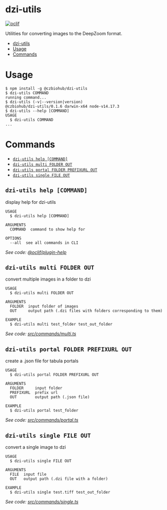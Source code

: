 # dzi-utils

[![oclif](https://img.shields.io/badge/cli-oclif-brightgreen.svg)](https://oclif.io)

Utilities for converting images to the DeepZoom format.

<!-- toc -->
* [dzi-utils](#dzi-utils)
* [Usage](#usage)
* [Commands](#commands)
<!-- tocstop -->

# Usage

<!-- usage -->
```sh-session
$ npm install -g @czbiohub/dzi-utils
$ dzi-utils COMMAND
running command...
$ dzi-utils (-v|--version|version)
@czbiohub/dzi-utils/0.1.6 darwin-x64 node-v14.17.3
$ dzi-utils --help [COMMAND]
USAGE
  $ dzi-utils COMMAND
...
```
<!-- usagestop -->

# Commands

<!-- commands -->
* [`dzi-utils help [COMMAND]`](#dzi-utils-help-command)
* [`dzi-utils multi FOLDER OUT`](#dzi-utils-multi-folder-out)
* [`dzi-utils portal FOLDER PREFIXURL OUT`](#dzi-utils-portal-folder-prefixurl-out)
* [`dzi-utils single FILE OUT`](#dzi-utils-single-file-out)

## `dzi-utils help [COMMAND]`

display help for dzi-utils

```
USAGE
  $ dzi-utils help [COMMAND]

ARGUMENTS
  COMMAND  command to show help for

OPTIONS
  --all  see all commands in CLI
```

_See code: [@oclif/plugin-help](https://github.com/oclif/plugin-help/blob/v3.2.3/src/commands/help.ts)_

## `dzi-utils multi FOLDER OUT`

convert multiple images in a folder to dzi

```
USAGE
  $ dzi-utils multi FOLDER OUT

ARGUMENTS
  FOLDER  input folder of images
  OUT     output path (.dzi files with folders corresponding to them)

EXAMPLE
  $ dzi-utils multi test_folder test_out_folder
```

_See code: [src/commands/multi.ts](https://github.com/czbiohub/dzi-utils/blob/v0.1.6/src/commands/multi.ts)_

## `dzi-utils portal FOLDER PREFIXURL OUT`

create a .json file for tabula portals

```
USAGE
  $ dzi-utils portal FOLDER PREFIXURL OUT

ARGUMENTS
  FOLDER     input folder
  PREFIXURL  prefix url
  OUT        output path (.json file)

EXAMPLE
  $ dzi-utils portal test_folder
```

_See code: [src/commands/portal.ts](https://github.com/czbiohub/dzi-utils/blob/v0.1.6/src/commands/portal.ts)_

## `dzi-utils single FILE OUT`

convert a single image to dzi

```
USAGE
  $ dzi-utils single FILE OUT

ARGUMENTS
  FILE  input file
  OUT   output path (.dzi file with a folder)

EXAMPLE
  $ dzi-utils single test.tiff test_out_folder
```

_See code: [src/commands/single.ts](https://github.com/czbiohub/dzi-utils/blob/v0.1.6/src/commands/single.ts)_
<!-- commandsstop -->
